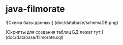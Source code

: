 # java-filmorate

![Схема базы данных:]
(doc/database/schemaDB.png)

[Скрипты для создания таблиц БД лежат тут:]
(doc/database/filmorate.sql)


